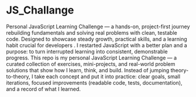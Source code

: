 # JS_Challange
Personal JavaScript Learning Challenge — a hands-on, project-first journey rebuilding fundamentals and solving real problems with clean, testable code. Designed to showcase steady growth, practical skills, and a learning habit crucial for developers .
I restarted JavaScript with a better plan and a purpose: to turn interrupted learning into consistent, demonstrable progress. This repo is my personal JavaScript Learning Challenge — a curated collection of exercises, mini-projects, and real-world problem solutions that show how I learn, think, and build.
Instead of jumping theory-to-theory, I take each concept and put it into practice: clear goals, small iterations, focused improvements (readable code, tests, documentation), and a record of what I learned. 
